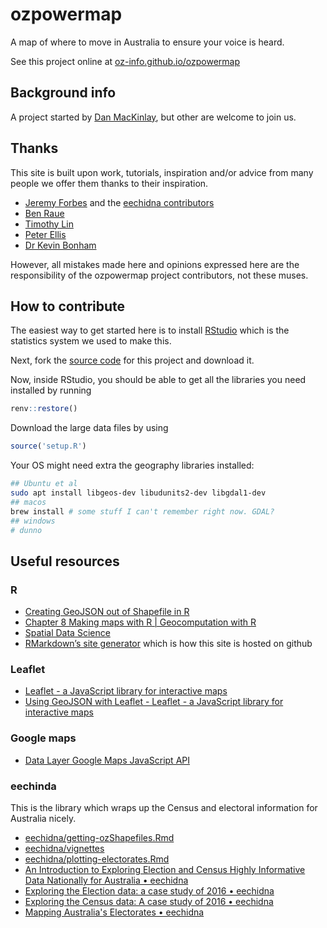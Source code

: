 # ozpowermap

A map of where to move in Australia to ensure your voice is heard.

See this project online at [oz-info.github.io/ozpowermap](https://oz-info.github.io/ozpowermap/index.html)


## Background info 

A project started by [Dan MacKinlay](https://danmackinlay.name), but other are welcome to join us.

## Thanks

This site is built upon work, tutorials, inspiration and/or advice from many people we offer them thanks to their inspiration.

* [Jeremy Forbes](https://github.com/jforbes14/) and the [eechidna contributors](https://github.com/jforbes14/eechidna/graphs/contributors)
* [Ben Raue](https://www.tallyroom.com.au/) 
* [Timothy Lin](https://www.timlrx.com/blog/using-leaflet-in-r-tutorial)
* [Peter Ellis](http://freerangestats.info/)
* [Dr Kevin Bonham](https://kevinbonham.blogspot.com/)

However, all mistakes made here and opinions expressed here are the responsibility of the ozpowermap project contributors, not these muses.

## How to contribute

The easiest way to get started here is to install [RStudio](https://www.rstudio.com/products/rstudio/) which is the statistics system we used to make this.

Next, fork the [source code](https://github.com/oz-info/ozpowermap) for this project and download it.

Now, inside RStudio, you should be able to get all the libraries you need installed by running 

```r
renv::restore()
```

Download the large data files by using 

```r
source('setup.R')
```

Your OS might need extra the geography libraries installed:

```bash
## Ubuntu et al
sudo apt install libgeos-dev libudunits2-dev libgdal1-dev
## macos
brew install # some stuff I can't remember right now. GDAL?
## windows 
# dunno
```

## Useful resources

### R

* [Creating GeoJSON out of Shapefile in R](https://blog.exploratory.io/creating-geojson-out-of-shapefile-in-r-40bc0005857d)
* [Chapter 8 Making maps with R | Geocomputation with R](https://geocompr.robinlovelace.net/adv-map.html)
* [Spatial Data Science](https://keen-swartz-3146c4.netlify.app/)
* [RMarkdown’s site generator](https://bookdown.org/yihui/rmarkdown/rmarkdown-site.html) which is how this site is hosted on github

### Leaflet

* [Leaflet - a JavaScript library for interactive maps](https://leafletjs.com/index.html)
* [Using GeoJSON with Leaflet - Leaflet - a JavaScript library for interactive maps](https://leafletjs.com/examples/geojson/)

### Google maps

* [Data Layer Google Maps JavaScript API](https://developers.google.com/maps/documentation/javascript/datalayer#style_geojson_data)

### eechinda

This is the library which wraps up the Census and electoral information for Australia nicely.

* [eechidna/getting-ozShapefiles.Rmd](https://github.com/jforbes14/eechidna/blob/master/vignettes/getting-ozShapefiles.Rmd)
* [eechidna/vignettes](https://github.com/jforbes14/eechidna/tree/master/vignettes)
* [eechidna/plotting-electorates.Rmd](https://github.com/jforbes14/eechidna/blob/master/vignettes/plotting-electorates.Rmd)
* [An Introduction to Exploring Election and Census Highly Informative Data Nationally for Australia • eechidna](https://jforbes14.github.io/eechidna/articles/eechidna-intro.html)
* [Exploring the Election data: a case study of 2016 • eechidna](https://jforbes14.github.io/eechidna/articles/exploring-election-data.html)
* [Exploring the Census data: A case study of 2016 • eechidna](https://jforbes14.github.io/eechidna/articles/exploring-census-data.html)
* [Mapping Australia's Electorates • eechidna](https://jforbes14.github.io/eechidna/articles/plotting-electorates.html)

